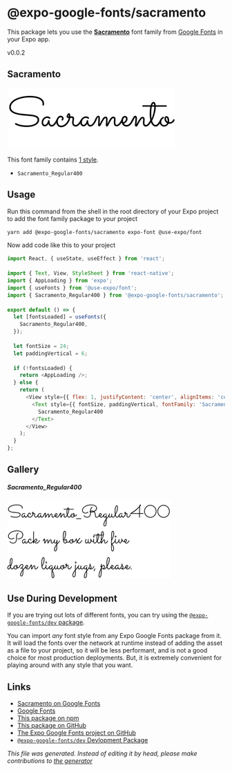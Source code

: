 # @expo-google-fonts/sacramento

This package lets you use the [**Sacramento**](https://fonts.google.com/specimen/Sacramento) font family from [Google Fonts](https://fonts.google.com/) in your Expo app.

v0.0.2

## Sacramento

![Sacramento](./font-family.png)

This font family contains [1 style](#gallery).

- `Sacramento_Regular400`

## Usage

Run this command from the shell in the root directory of your Expo project to add the font family package to your project
```sh
yarn add @expo-google-fonts/sacramento expo-font @use-expo/font
```

Now add code like this to your project
```js
import React, { useState, useEffect } from 'react';

import { Text, View, StyleSheet } from 'react-native';
import { AppLoading } from 'expo';
import { useFonts } from '@use-expo/font';
import { Sacramento_Regular400 } from '@expo-google-fonts/sacramento';

export default () => {
  let [fontsLoaded] = useFonts({
    Sacramento_Regular400,
  });

  let fontSize = 24;
  let paddingVertical = 6;

  if (!fontsLoaded) {
    return <AppLoading />;
  } else {
    return (
      <View style={{ flex: 1, justifyContent: 'center', alignItems: 'center' }}>
        <Text style={{ fontSize, paddingVertical, fontFamily: 'Sacramento_Regular400' }}>
          Sacramento_Regular400
        </Text>
      </View>
    );
  }
};

```

## Gallery

##### Sacramento_Regular400
![Sacramento_Regular400](./3063956ef6275e1b23cf8ab5ce022e853414c069af3d200d3cdad4924c5f6eb5.ttf.png)


## Use During Development

If you are trying out lots of different fonts, you can try using the [`@expo-google-fonts/dev` package](https://www.npmjs.com/package/@expo-google-fonts/dev).

You can import *any* font style from any Expo Google Fonts package from it. It will load the fonts
over the network at runtime instead of adding the asset as a file to your project, so it will be 
less performant, and is not a good choice for most production deployments. But, it is extremely convenient
for playing around with any style that you want.

## Links

- [Sacramento on Google Fonts](https://fonts.google.com/specimen/Sacramento)
- [Google Fonts](https://fonts.google.com/)
- [This package on npm](https://www.npmjs.com/package/@expo-google-fonts/sacramento)
- [This package on GitHub](https://github.com/expo/google-fonts/tree/master/font-packages/sacramento)
- [The Expo Google Fonts project on GitHub](https://github.com/expo/google-fonts)
- [`@expo-google-fonts/dev` Devlopment Package](https://github.com/expo/google-fonts/tree/master/font-packages/dev)


*This file was generated. Instead of editing it by head, please make contributions to [the generator](https://github.com/expo/google-fonts/tree/master/packages/generator)*
